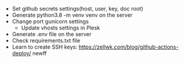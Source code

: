- Set github secrets settings(host, user, key, doc root)
- Generate python3.8 -m venv venv on the server
- Change port gunicorn settings
  - Update vhosts settings in Plesk
- Generate .env file on the server
- Check requirements.txt file
- Learn to create SSH keys: https://zellwk.com/blog/github-actions-deploy/
newff